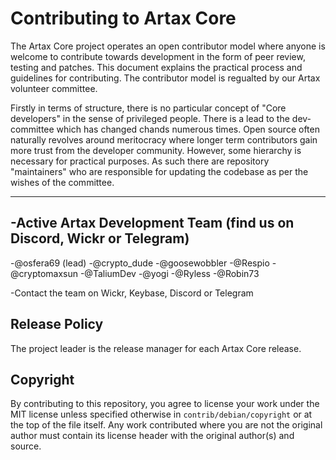 Contributing to Artax Core
============================

The Artax Core project operates an open contributor model where anyone is
welcome to contribute towards development in the form of peer review, testing
and patches. This document explains the practical process and guidelines for
contributing. The contributor model is regualted by our Artax volunteer committee. 

Firstly in terms of structure, there is no particular concept of "Core
developers" in the sense of privileged people. There is a lead to the dev-committee which has changed chands numerous times. Open source often naturally
revolves around meritocracy where longer term contributors gain more trust from
the developer community. However, some hierarchy is necessary for practical
purposes. As such there are repository "maintainers" who are responsible for updating the codebase as per the wishes of the committee.

-----------------------

-Active Artax Development Team (find us on Discord, Wickr or Telegram)
-
-@osfera69 (lead)
-@crypto_dude
-@goosewobbler
-@Respio
-@cryptomaxsun
-@TaliumDev
-@yogi
-@Ryless
-@Robin73


-Contact the team on Wickr, Keybase, Discord or Telegram

Release Policy
--------------

The project leader is the release manager for each Artax Core release.

Copyright
---------

By contributing to this repository, you agree to license your work under the 
MIT license unless specified otherwise in `contrib/debian/copyright` or at 
the top of the file itself. Any work contributed where you are not the original 
author must contain its license header with the original author(s) and source.
